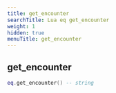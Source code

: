 ```yaml
---
title: get_encounter
searchTitle: Lua eq get_encounter
weight: 1
hidden: true
menuTitle: get_encounter
---
```

## get_encounter
```lua
eq.get_encounter() -- string
```